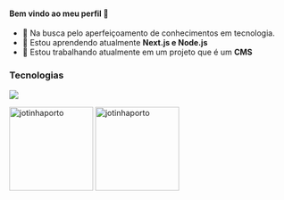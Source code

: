 
<h4>Bem vindo ao meu perfil 👋</h4>

- 🤔 Na busca pelo aperfeiçoamento de conhecimentos em tecnologia.
- 🌱 Estou aprendendo atualmente **Next.js e Node.js**
- 🔭 Estou trabalhando atualmente em um projeto que é um **CMS** 



<h3 align="left">Tecnologias</h3>
<p align="left">
  <a href="https://skillicons.dev">
    <img src="https://skillicons.dev/icons?i=js,ts,react,nextjs,tailwind,nodejs,express" />
  </a>
</p>
        
<div >
<img height="150em" src="https://github-readme-stats.vercel.app/api/top-langs?username=jotinhaporto&show_icons=true&locale=en&layout=compact" alt="jotinhaporto" />
<img height="150em" src="https://github-readme-stats.vercel.app/api?username=jotinhaporto&show_icons=true&locale=en" alt="jotinhaporto" />
</div>


        
          
